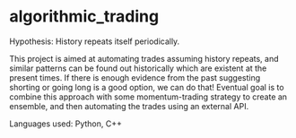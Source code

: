 # algorithmic_trading
 Hypothesis: History repeats itself periodically.
 
This project is aimed at automating trades assuming history repeats, and similar patterns can be found out historically
which are existent at the present times. If there is enough evidence from the past suggesting shorting or going long is
a good option, we can do that!
Eventual goal is to combine this approach with some momentum-trading strategy to create an ensemble, and then automating
the trades using an external API.

Languages used: Python, C++
